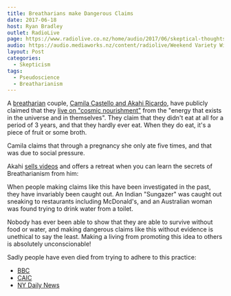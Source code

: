 ```yaml
---
title: Breatharians make Dangerous Claims
date: 2017-06-18
host: Ryan Bradley
outlet: RadioLive
page: https://www.radiolive.co.nz/home/audio/2017/06/skeptical-thoughts-with-mark-honeychurch0.html
audio: https://audio.mediaworks.nz/content/radiolive/Weekend Variety Wireless/June 17/18_06_17_Skeptical.mp3
layout: Post
categories:
  - Skepticism
tags:
  - Pseudoscience
  - Breatharianism
---
```


A [breatharian](<(http://www.snopes.com/breatharians/)>) couple, [Camila Castello and Akahi Ricardo](http://www.nzherald.co.nz/lifestyle/news/article.cfm?c_id=6&objectid=11878398), have publicly claimed that they [live on "cosmic nourishment"](https://www.independent.co.uk/life-style/health-and-families/breatharian-couple-food-free-lifestyle-diet-not-hungry-2008-camila-castello-akahi-ricardo-ecuador-a7792841.html) from the "energy that exists in the universe and in themselves". They claim that they didn't eat at all for a period of 3 years, and that they hardly ever eat. When they do eat, it's a piece of fruit or some broth.

<!-- more -->

Camila claims that through a pregnancy she only ate five times, and that was due to social pressure.

Akahi [sells videos](http://ricardoakahi.com/) and offers a retreat when you can learn the secrets of Breatharianism from him:

When people making claims like this have been investigated in the past, they have invariably been caught out. An Indian "Sungazer" was caught out sneaking to restaurants including McDonald's, and an Australian woman was found trying to drink water from a toilet.

Nobody has ever been able to show that they are able to survive without food or water, and making dangerous claims like this without evidence is unethical to say the least. Making a living from promoting this idea to others is absolutely unconscionable!

Sadly people have even died from trying to adhere to this practice:

- [BBC](http://news.bbc.co.uk/2/hi/uk_news/scotland/453661.stm)
- [CAIC](http://www.caic.org.au/miscult/breatharians/uest%20for%20inner%20peace%20led%20Lani%20to%20a%20cruel%20death.htm)
- [NY Daily News](http://www.nydailynews.com/life-style/health/swiss-women-dies-giving-water-food-thought-live-sunlight-article-1.1067359)
